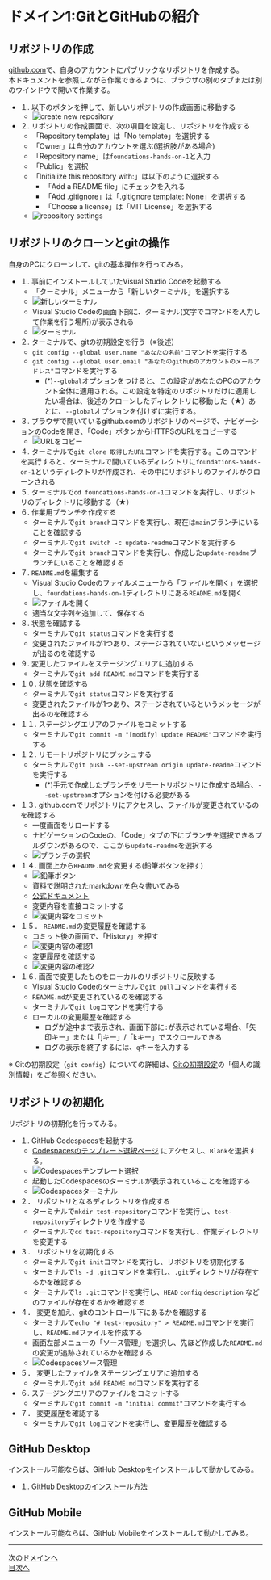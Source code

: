 # ドメイン1:GitとGitHubの紹介

## リポジトリの作成

[github.com](https://github.com)で、自身のアカウントにパブリックなリポジトリを作成する。  
本ドキュメントを参照しながら作業できるように、ブラウザの別のタブまたは別のウインドウで開いて作業する。

- １. 以下のボタンを押して、新しいリポジトリの作成画面に移動する
  - ![create new repository](../image/image1-2.png)  
- ２. リポジトリの作成画面で、次の項目を設定し、リポジトリを作成する
  - 「Repository template」は「No template」を選択する
  - 「Owner」は自分のアカウントを選ぶ(選択肢がある場合)
  - 「Repository name」は`foundations-hands-on-1`と入力
  - 「Public」を選択
  - 「Initialize this repository with:」は以下のように選択する
    - 「Add a README file」にチェックを入れる
    - 「Add .gitignore」は「.gitignore template: None」を選択する
    - 「Choose a license」は「MIT License」を選択する
  - ![repository settings](../image/image1-3.png)

## リポジトリのクローンとgitの操作

自身のPCにクローンして、gitの基本操作を行ってみる。

- １. 事前にインストールしていたVisual Studio Codeを起動する
  - 「ターミナル」メニューから「新しいターミナル」を選択する
  - ![新しいターミナル](../image/image1-4.png)
  - Visual Studio Codeの画面下部に、ターミナル(文字でコマンドを入力して作業を行う場所)が表示される
  - ![ターミナル](../image/image1-5.png)
- ２. ターミナルで、gitの初期設定を行う（※後述）
  - `git config --global user.name "あなたの名前"`コマンドを実行する
  - `git config --global user.email "あなたのgithubのアカウントのメールアドレス"`コマンドを実行する
    - (*)`--global`オプションをつけると、この設定があなたのPCのアカウント全体に適用される。この設定を特定のリポジトリだけに適用したい場合は、後述のクローンしたディレクトリに移動した（★）あとに、`--global`オプションを付けずに実行する。
- ３. ブラウザで開いているgithub.comのリポジトリのページで、ナビゲーションのCodeを開き、「Code」ボタンからHTTPSのURLをコピーする
  - ![URLをコピー](../image/image1-1.png)
- ４. ターミナルで`git clone 取得したURL`コマンドを実行する。このコマンドを実行すると、ターミナルで開いているディレクトリに`foundations-hands-on-1`というディレクトリが作成され、その中にリポジトリのファイルがクローンされる
- ５. ターミナルで`cd foundations-hands-on-1`コマンドを実行し、リポジトリのディレクトリに移動する（★）
- ６. 作業用ブランチを作成する
  - ターミナルで`git branch`コマンドを実行し、現在は`main`ブランチにいることを確認する
  - ターミナルで`git switch -c update-readme`コマンドを実行する
  - ターミナルで`git branch`コマンドを実行し、作成した`update-readme`ブランチにいることを確認する
- ７. `README.md`を編集する
  - Visual Studio Codeのファイルメニューから「ファイルを開く」を選択し、`foundations-hands-on-1`ディレクトリにある`README.md`を開く
  - ![ファイルを開く](../image/image1-6.png)
  - 適当な文字列を追加して、保存する
- ８. 状態を確認する
  - ターミナルで`git status`コマンドを実行する
  - 変更されたファイルが1つあり、ステージされていないというメッセージが出るのを確認する
- ９. 変更したファイルをステージングエリアに追加する
  - ターミナルで`git add README.md`コマンドを実行する
- １０. 状態を確認する
  - ターミナルで`git status`コマンドを実行する
  - 変更されたファイルが1つあり、ステージされているというメッセージが出るのを確認する
- １１. ステージングエリアのファイルをコミットする
  - ターミナルで`git commit -m "[modify] update README"`コマンドを実行する
- １２. リモートリポジトリにプッシュする
  - ターミナルで`git push --set-upstream origin update-readme`コマンドを実行する
    - (*)手元で作成したブランチをリモートリポジトリに作成する場合、`--set-upstream`オプションを付ける必要がある
- １３. github.comでリポジトリにアクセスし、ファイルが変更されているのを確認する
  - 一度画面をリロードする
  - ナビゲーションのCodeの、「Code」タブの下にブランチを選択できるプルダウンがあるので、ここから`update-readme`を選択する
  - ![ブランチの選択](../image/image1-7.png)
- １４. 画面上から`README.md`を変更する(鉛筆ボタンを押す)
  - ![鉛筆ボタン](../image/image1-8.png)
  - 資料で説明されたmarkdownを色々書いてみる
  - [公式ドキュメント](https://docs.github.com/ja/enterprise-cloud@latest/get-started/writing-on-github/getting-started-with-writing-and-formatting-on-github/basic-writing-and-formatting-syntax)
  - 変更内容を直接コミットする
  - ![変更内容をコミット](../image/image1-9.png)
- １５． `README.md`の変更履歴を確認する
  - コミット後の画面で、「History」を押す
  - ![変更内容の確認1](../image/image1-10-a.png)
  - 変更履歴を確認する
  - ![変更内容の確認2](../image/image1-10-b.png)
- １６. 画面で変更したものをローカルのリポジトリに反映する
  - Visual Studio Codeのターミナルで`git pull`コマンドを実行する
  - `README.md`が変更されているのを確認する
  - ターミナルで`git log`コマンドを実行する
  - ローカルの変更履歴を確認する
    - ログが途中まで表示され、画面下部に`:`が表示されている場合、「矢印キー」または「jキー」/「kキー」でスクロールできる
    - ログの表示を終了するには、`q`キーを入力する

※ Gitの初期設定（`git config`）についての詳細は、[Gitの初期設定](https://git-scm.com/book/ja/v2/%e4%bd%bf%e3%81%84%e5%a7%8b%e3%82%81%e3%82%8b-%e6%9c%80%e5%88%9d%e3%81%aeGit%e3%81%ae%e6%a7%8b%e6%88%90)の「個人の識別情報」をご参照ください。

## リポジトリの初期化

リポジトリの初期化を行ってみる。

- １. GitHub Codespacesを起動する
  - [Codespacesのテンプレート選択ページ](https://github.com/codespaces/templates) にアクセスし、`Blank`を選択する。
  - ![Codespacesテンプレート選択](../image/image1-11.png)
  - 起動したCodespacesのターミナルが表示されていることを確認する
  - ![Codespacesターミナル](../image/image1-12.png)
- ２． リポジトリとなるディレクトリを作成する
  - ターミナルで`mkdir test-repository`コマンドを実行し、`test-repository`ディレクトリを作成する
  - ターミナルで`cd test-repository`コマンドを実行し、作業ディレクトリを変更する
- ３． リポジトリを初期化する
  - ターミナルで`git init`コマンドを実行し、リポジトリを初期化する
  - ターミナルで`ls -d .git`コマンドを実行し、`.git`ディレクトリが存在するかを確認する
  - ターミナルで`ls .git`コマンドを実行し、`HEAD` `config` `description` などのファイルが存在するかを確認する
- ４． 変更を加え、gitのコントロール下にあるかを確認する
  - ターミナルで`echo "# test-repository" > README.md`コマンドを実行し、`README.md`ファイルを作成する
  - 画面左部メニューの「ソース管理」を選択し、先ほど作成した`README.md`の変更が追跡されているかを確認する
  - ![Codespacesソース管理](../image/image1-13.png)
- ５． 変更したファイルをステージングエリアに追加する
  - ターミナルで`git add README.md`コマンドを実行する
- ６. ステージングエリアのファイルをコミットする
  - ターミナルで`git commit -m "initial commit"`コマンドを実行する
- ７． 変更履歴を確認する
  - ターミナルで`git log`コマンドを実行し、変更履歴を確認する

## GitHub Desktop

インストール可能ならば、GitHub Desktopをインストールして動かしてみる。
  
- １. [GitHub Desktopのインストール方法](https://docs.github.com/ja/enterprise-cloud@latest/desktop/installing-and-authenticating-to-github-desktop/installing-github-desktop)

## GitHub Mobile

インストール可能ならば、GitHub Mobileをインストールして動かしてみる。

---
[次のドメインへ](../domain2/README.md)  
[目次へ](../README.md)
